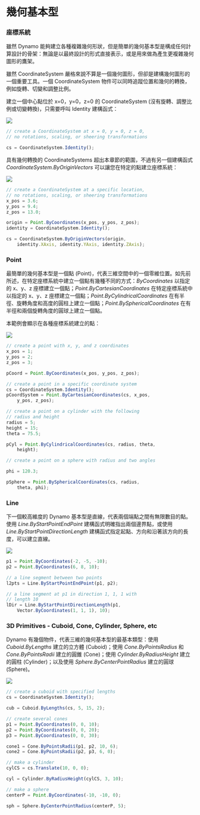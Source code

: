 # 幾何基本型

### 座標系統

雖然 Dynamo 能夠建立各種複雜幾何形狀，但是簡單的幾何基本型是構成任何計算設計的骨架：無論是以最終設計的形式直接表示，或是用來做為產生更複雜幾何圖形的鷹架。

雖然 CoordinateSystem 嚴格來說不算是一個幾何圖形，但卻是建構幾何圖形的一個重要工具。一個 CoordinateSystem 物件可以同時追蹤位置和幾何的轉換，例如旋轉、切變和調整比例。

建立一個中心點位於 x=0，y=0，z=0 的 CoordinateSystem (沒有旋轉、調整比例或切變轉換)，只需要呼叫 Identity 建構函式：

![](../images/8-2/2/GeometricPrimitives\_01.png)

```js
// create a CoordinateSystem at x = 0, y = 0, z = 0,
// no rotations, scaling, or sheering transformations

cs = CoordinateSystem.Identity();
```

具有幾何轉換的 CoordinateSystems 超出本章節的範圍，不過有另一個建構函式 _CoordinateSystem.ByOriginVectors_ 可以讓您在特定的點建立座標系統：

![](../images/8-2/2/GeometricPrimitives\_02.png)

```js
// create a CoordinateSystem at a specific location,
// no rotations, scaling, or sheering transformations
x_pos = 3.6;
y_pos = 9.4;
z_pos = 13.0;

origin = Point.ByCoordinates(x_pos, y_pos, z_pos);
identity = CoordinateSystem.Identity();

cs = CoordinateSystem.ByOriginVectors(origin,
    identity.XAxis, identity.YAxis, identity.ZAxis);
```

### Point

最簡單的幾何基本型是一個點 (Point)，代表三維空間中的一個零維位置。如先前所述，在特定座標系統中建立一個點有幾種不同的方式：_ByCoordinates_ 以指定的 x、y、z 座標建立一個點；_Point.ByCartesianCoordinates_ 在特定座標系統中以指定的 x、y、z 座標建立一個點；_Point.ByCylindricalCoordinates_ 在有半徑、旋轉角度和高度的圓柱上建立一個點；_Point.BySphericalCoordinates_ 在有半徑和兩個旋轉角度的圓球上建立一個點。

本範例會顯示在各種座標系統建立的點：

![](../images/8-2/2/GeometricPrimitives\_03.png)

```js
// create a point with x, y, and z coordinates
x_pos = 1;
y_pos = 2;
z_pos = 3;

pCoord = Point.ByCoordinates(x_pos, y_pos, z_pos);

// create a point in a specific coordinate system
cs = CoordinateSystem.Identity();
pCoordSystem = Point.ByCartesianCoordinates(cs, x_pos,
    y_pos, z_pos);

// create a point on a cylinder with the following
// radius and height
radius = 5;
height = 15;
theta = 75.5;

pCyl = Point.ByCylindricalCoordinates(cs, radius, theta,
    height);

// create a point on a sphere with radius and two angles

phi = 120.3;

pSphere = Point.BySphericalCoordinates(cs, radius,
    theta, phi);
```

### Line&#x20;

下一個較高維度的 Dynamo 基本型是直線，代表兩個端點之間有無限數目的點。使用 _Line.ByStartPointEndPoint_ 建構函式明確指出兩個邊界點，或使用 _Line.ByStartPointDirectionLength_ 建構函式指定起點、方向和沿著該方向的長度，可以建立直線。

![](../images/8-2/2/GeometricPrimitives\_04.png)

```js
p1 = Point.ByCoordinates(-2, -5, -10);
p2 = Point.ByCoordinates(6, 8, 10);

// a line segment between two points
l2pts = Line.ByStartPointEndPoint(p1, p2);

// a line segment at p1 in direction 1, 1, 1 with
// length 10
lDir = Line.ByStartPointDirectionLength(p1,
    Vector.ByCoordinates(1, 1, 1), 10);
```

### 3D Primitives - Cuboid, Cone, Cylinder, Sphere, etc

Dynamo 有幾個物件，代表三維的幾何基本型的最基本類型：使用 _Cuboid.ByLengths_ 建立的立方體 (Cuboid)；使用 _Cone.ByPointsRadius_ 和 _Cone.ByPointsRadii_ 建立的圓錐 (Cone)；使用 _Cylinder.ByRadiusHeight_ 建立的圓柱 (Cylinder)；以及使用 _Sphere.ByCenterPointRadius_ 建立的圓球 (Sphere)。

![](../images/8-2/2/GeometricPrimitives\_05.png)

```js
// create a cuboid with specified lengths
cs = CoordinateSystem.Identity();

cub = Cuboid.ByLengths(cs, 5, 15, 2);

// create several cones
p1 = Point.ByCoordinates(0, 0, 10);
p2 = Point.ByCoordinates(0, 0, 20);
p3 = Point.ByCoordinates(0, 0, 30);

cone1 = Cone.ByPointsRadii(p1, p2, 10, 6);
cone2 = Cone.ByPointsRadii(p2, p3, 6, 0);

// make a cylinder
cylCS = cs.Translate(10, 0, 0);

cyl = Cylinder.ByRadiusHeight(cylCS, 3, 10);

// make a sphere
centerP = Point.ByCoordinates(-10, -10, 0);

sph = Sphere.ByCenterPointRadius(centerP, 5);
```
